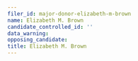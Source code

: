 ```yaml
---
filer_id: major-donor-elizabeth-m-brown
name: Elizabeth M. Brown
candidate_controlled_id: ''
data_warning: 
opposing_candidate: 
title: Elizabeth M. Brown
---
```

